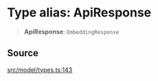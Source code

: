 # Type alias: ApiResponse

> **ApiResponse**: `EmbeddingResponse`

## Source

[src/model/types.ts:143](https://github.com/colelawrence/dexter/blob/6b94c49/src/model/types.ts#L143)
